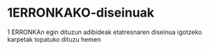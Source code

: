 # 1ERRONKAKO-diseinuak
1 ERRONKAn egin dituzun adibideak etatresnaren diseinua igotzeko karpetak topatuko dituzu hemen
